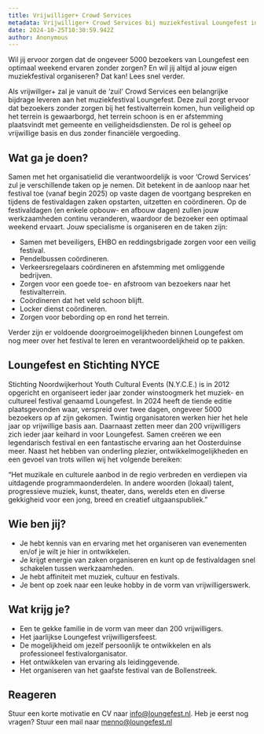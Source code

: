 ```yaml
---
title: Vrijwilliger+ Crowd Services
metadata: Vrijwilliger+ Crowd Services bij muziekfestival Loungefest in Noordwijkerhout
date: 2024-10-25T10:30:59.942Z
author: Anonymous
---
```


Wil jij ervoor zorgen dat de ongeveer 5000 bezoekers van Loungefest een optimaal weekend ervaren zonder zorgen? En wil jij altijd al jouw eigen muziekfestival organiseren? Dat kan! Lees snel verder.

Als vrijwillger+ zal je vanuit de ‘zuil’ Crowd Services een belangrijke bijdrage leveren aan het muziekfestival Loungefest. Deze zuil zorgt ervoor dat bezoekers zonder zorgen bij het festivalterrein komen, hun veiligheid op het terrein is gewaarborgd, het terrein schoon is en er afstemming plaatsvindt met gemeente en veiligheidsdiensten. De rol is geheel op vrijwillige basis en dus zonder financiële vergoeding.

## Wat ga je doen?
Samen met het organisatielid die verantwoordelijk is voor ‘Crowd Services’ zul je verschillende taken op je nemen. Dit betekent in de aanloop naar het festival toe (vanaf begin 2025) op vaste dagen de voortgang bespreken en tijdens de festivaldagen zaken opstarten, uitzetten en coördineren. Op de festivaldagen (en enkele opbouw- en afbouw dagen) zullen jouw werkzaamheden continu veranderen, waardoor de bezoeker een optimaal weekend ervaart. Jouw specialisme is organiseren en de taken zijn:
- Samen met beveiligers, EHBO en reddingsbrigade zorgen voor een veilig festival.
- Pendelbussen coördineren.
- Verkeersregelaars coördineren en afstemming met omliggende bedrijven.
- Zorgen voor een goede toe- en afstroom van bezoekers naar het festivalterrein.
- Coördineren dat het veld schoon blijft.
- Locker dienst coördineren.
- Zorgen voor bebording op en rond het terrein.

Verder zijn er voldoende doorgroeimogelijkheden binnen Loungefest om nog meer over het festival te leren en verantwoordelijkheid op te pakken.


## Loungefest en Stichting NYCE
Stichting Noordwijkerhout Youth Cultural Events (N.Y.C.E.) is in 2012 opgericht en organiseert ieder jaar zonder winstoogmerk het muziek- en cultureel festival genaamd Loungefest. In 2024 heeft de tiende editie plaatsgevonden waar, verspreid over twee dagen, ongeveer 5000 bezoekers op af zijn gekomen. Twintig organisatoren werken hier het hele jaar op vrijwillige basis aan. Daarnaast zetten meer dan 200 vrijwilligers zich ieder jaar keihard in voor Loungefest. Samen creëren we een legendarisch festival en een fantastische ervaring aan het Oosterduinse meer. Naast het hebben van onderling plezier, ontwikkelmogelijkheden en een gevoel van trots willen wij het volgende bereiken:

“Het muzikale en culturele aanbod in de regio verbreden en verdiepen via uitdagende programmaonderdelen. In andere woorden (lokaal) talent, progressieve muziek, kunst, theater, dans, werelds eten en diverse gekkigheid voor een jong, breed en creatief uitgaanspubliek.”


## Wie ben jij?
- Je hebt kennis van en ervaring met het organiseren van evenementen en/of je wilt je hier in ontwikkelen.
- Je krijgt energie van zaken organiseren en kunt op de festivaldagen snel schakelen tussen werkzaamheden.
- Je hebt affiniteit met muziek, cultuur en festivals.
- Je bent op zoek naar een leuke hobby in de vorm van vrijwilligerswerk.


## Wat krijg je?
- Een te gekke familie in de vorm van meer dan 200 vrijwilligers.
- Het jaarlijkse Loungefest vrijwilligersfeest.
- De mogelijkheid om jezelf persoonlijk te ontwikkelen en als professioneel festivalorganisator. 
- Het ontwikkelen van ervaring als leidinggevende. 
- Het organiseren van het gaafste festival van de Bollenstreek.


## Reageren
Stuur een korte motivatie en CV naar info@loungefest.nl.
Heb je eerst nog vragen? Stuur een mail naar menno@loungefest.nl
